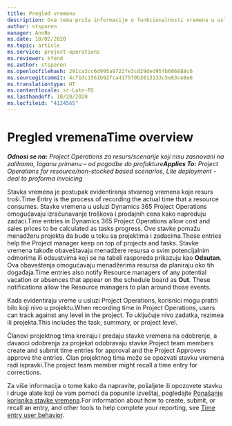 ```yaml
---
title: Pregled vremena
description: Ova tema pruža informacije o funkcionalnosti vremena u usluzi Dynamics 365 Project Operations.
author: stsporen
manager: AnnBe
ms.date: 10/02/2020
ms.topic: article
ms.service: project-operations
ms.reviewer: kfend
ms.author: stsporen
ms.openlocfilehash: 291ca3cc6d995a9722fe3cd29ded95fb606888c6
ms.sourcegitcommit: 4cf1dc1561b92fca4175f0b3813133c5e63ce8e6
ms.translationtype: HT
ms.contentlocale: sr-Latn-RS
ms.lasthandoff: 10/28/2020
ms.locfileid: "4124565"
---
```

# <a name="time-overview"></a><span data-ttu-id="f18df-103">Pregled vremena</span><span class="sxs-lookup"><span data-stu-id="f18df-103">Time overview</span></span>

<span data-ttu-id="f18df-104">_**Odnosi se na:** Project Operations za resurs/scenarije koji nisu zasnovani na zalihama, laganu primenu – od pogodbe do profakture_</span><span class="sxs-lookup"><span data-stu-id="f18df-104">_**Applies To:** Project Operations for resource/non-stocked based scenarios, Lite deployment - deal to proforma invoicing_</span></span>

<span data-ttu-id="f18df-105">Stavka vremena je postupak evidentiranja stvarnog vremena koje resurs troši.</span><span class="sxs-lookup"><span data-stu-id="f18df-105">Time Entry is the process of recording the actual time that a resource consumes.</span></span> <span data-ttu-id="f18df-106">Stavke vremena u usluzi Dynamics 365 Project Operations omogućavaju izračunavanje troškova i prodajnih cena kako napreduju zadaci.</span><span class="sxs-lookup"><span data-stu-id="f18df-106">Time entries in Dynamics 365 Project Operations allow cost and sales prices to be calculated as tasks progress.</span></span> <span data-ttu-id="f18df-107">Ove stavke pomažu menadžeru projekta da bude u toku sa projektima i zadacima.</span><span class="sxs-lookup"><span data-stu-id="f18df-107">These entries help the Project manager keep on top of projects and tasks.</span></span> <span data-ttu-id="f18df-108">Stavke vremena takođe obaveštavaju menadžere resursa o svim potencijalnim odmorima ili odsustvima koji se na tabeli rasporeda prikazuju kao **Odsutan**. Ova obaveštenja omogućavaju menadžerima resursa da planiraju oko tih događaja.</span><span class="sxs-lookup"><span data-stu-id="f18df-108">Time entries also notify Resource managers of any potential vacation or absences that appear on the schedule board as **Out**. These notifications allow the Resource managers to plan around those events.</span></span>

<span data-ttu-id="f18df-109">Kada evidentiraju vreme u usluzi Project Operations, korisnici mogu pratiti bilo koji nivo u projektu.</span><span class="sxs-lookup"><span data-stu-id="f18df-109">When recording time in Project Operations, users can track against any level in the project.</span></span> <span data-ttu-id="f18df-110">To uključuje nivo zadatka, rezimea ili projekta.</span><span class="sxs-lookup"><span data-stu-id="f18df-110">This includes the task, summary, or project level.</span></span>

<span data-ttu-id="f18df-111">Članovi projektnog tima kreiraju i predaju stavke vremena na odobrenje, a davaoci odobrenja za projekat odobravaju stavke.</span><span class="sxs-lookup"><span data-stu-id="f18df-111">Project team members create and submit time entries for approval and the Project Approvers approve the entries.</span></span> <span data-ttu-id="f18df-112">Član projektnog tima može se opozvati stavku vremena radi ispravki.</span><span class="sxs-lookup"><span data-stu-id="f18df-112">The project team member might recall a time entry for corrections.</span></span>

<span data-ttu-id="f18df-113">Za više informacija o tome kako da napravite, pošaljete ili opozovete stavku i druge alate koji će vam pomoći da popunite izveštaj, pogledajte [Ponašanje korisnika stavke vremena](ui-behavior-time.md).</span><span class="sxs-lookup"><span data-stu-id="f18df-113">For information about how to create, submit, or recall an entry, and other tools to help complete your reporting, see [Time entry user behavior](ui-behavior-time.md).</span></span>

